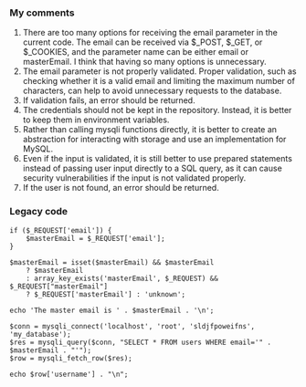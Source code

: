 ### My comments
1. There are too many options for receiving the email parameter in the current code. The email can be received via $_POST, $_GET, or $_COOKIES, and the parameter name can be either email or masterEmail. I think that having so many options is unnecessary.
2. The email parameter is not properly validated. Proper validation, such as checking whether it is a valid email and limiting the maximum number of characters, can help to avoid unnecessary requests to the database.
3. If validation fails, an error should be returned.
4. The credentials should not be kept in the repository. Instead, it is better to keep them in environment variables.
5. Rather than calling mysqli functions directly, it is better to create an abstraction for interacting with storage and use an implementation for MySQL.
6. Even if the input is validated, it is still better to use prepared statements instead of passing user input directly to a SQL query, as it can cause security vulnerabilities if the input is not validated properly.
7. If the user is not found, an error should be returned.

### Legacy code
```
if ($_REQUEST['email']) {
    $masterEmail = $_REQUEST['email'];
}

$masterEmail = isset($masterEmail) && $masterEmail
    ? $masterEmail
    : array_key_exists('masterEmail', $_REQUEST) && $_REQUEST["masterEmail"]
    ? $_REQUEST['masterEmail'] : 'unknown';

echo 'The master email is ' . $masterEmail . '\n';

$conn = mysqli_connect('localhost', 'root', 'sldjfpoweifns', 'my_database');
$res = mysqli_query($conn, "SELECT * FROM users WHERE email='" . $masterEmail . "'");
$row = mysqli_fetch_row($res);

echo $row['username'] . "\n";
```